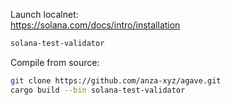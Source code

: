 Launch localnet:  
https://solana.com/docs/intro/installation

```bash
solana-test-validator
```

Compile from source:

```bash
git clone https://github.com/anza-xyz/agave.git
cargo build --bin solana-test-validator
```
